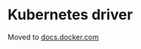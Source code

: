 # Kubernetes driver

Moved to [docs.docker.com](https://docs.docker.com/build/building/drivers/kubernetes)
